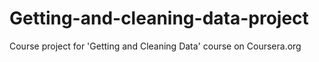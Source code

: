 # Getting-and-cleaning-data-project
Course project for 'Getting and Cleaning Data' course on Coursera.org
